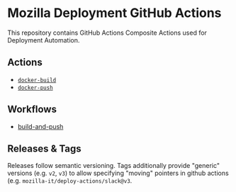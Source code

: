 # Mozilla Deployment GitHub Actions

This repository contains GitHub Actions Composite Actions used for Deployment Automation.

## Actions
* [`docker-build`](./docker-build/README.md)
* [`docker-push`](./docker-push//README.md)

## Workflows
* [build-and-push](./.github/workflows/docs/build-and-push.md)


## Releases & Tags

Releases follow semantic versioning. Tags additionally provide "generic" versions (e.g. `v2`, `v3`) to allow specifying "moving" pointers in github actions (e.g. `mozilla-it/deploy-actions/slack@v3`.

